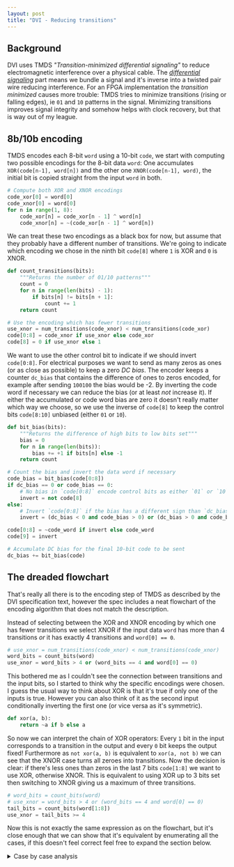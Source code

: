 ```yaml
---
layout: post
title: "DVI - Reducing transitions"
---
```


## Background

DVI uses TMDS *"Transition-minimized differential signaling"* to reduce electromagnetic
interference over a physical cable. The *[differential signaling][wk-diffsig]* part means
we bundle a signal and it's inverse into a twisted pair wire reducing interference.
For an FPGA implementation the *transition minimized* causes more trouble: TMDS tries
to minimize transitions (rising or falling edges), ie `01` and `10` patterns in the signal.
Minimizing transitions improves signal integrity and somehow helps with clock recovery,
but that is way out of my league.

## 8b/10b encoding

TMDS encodes each 8-bit `word` using a 10-bit `code`, we start with computing two possible
encodings for the 8-bit data `word`: One accumulates `XOR(code[n-1], word[n])` and the other one
`XNOR(code[n-1], word)`, the initial bit is copied straight from the input `word` in both.

```python
# Compute both XOR and XNOR encodings
code_xor[0] = word[0]
code_xnor[0] = word[0]
for n in range(1, 8):
    code_xor[n] = code_xor[n - 1] ^ word[n]
    code_xnor[n] = ~(code_xor[n - 1] ^ word[n])
```

We can treat these two encodings as a black box for now, but assume that they probably have a
different number of transitions. We're going to indicate which encoding we chose in the ninth
bit `code[8]` where `1` is XOR and `0` is XNOR.

```python
def count_transitions(bits):
    """Returns the number of 01/10 patterns"""
    count = 0
    for n in range(len(bits) - 1):
        if bits[n] != bits[n + 1]:
            count += 1
    return count

# Use the encoding which has fewer transitions
use_xnor = num_transitions(code_xnor) < num_transitions(code_xor)
code[0:8] = code_xnor if use_xnor else code_xor
code[8] = 0 if use_xnor else 1
```

We want to use the other control bit to indicate if we should invert `code[0:8]`. For electrical
purposes we want to send as many zeros as ones (or as close as possible) to keep a zero *DC bias*.
The encoder keeps a counter `dc_bias` that contains the difference of ones to zeros encoded, for
example after sending `100100` the bias would be -2. By inverting the code word if necessary we
can reduce the bias (or at least *not* increase it). If either the accumulated or code word bias
are zero it doesn't really matter which way we choose, so we use the inverse of `code[8]` to keep
the control bits `code[8:10]` unbiased (either `01` or `10`).

```python
def bit_bias(bits):
    """Returns the difference of high bits to low bits set"""
    bias = 0
    for n in range(len(bits)):
        bias += +1 if bits[n] else -1
    return count

# Count the bias and invert the data word if necessary
code_bias = bit_bias(code[0:8])
if dc_bias == 0 or code_bias == 0:
    # No bias in `code[0:8]` encode control bits as either `01` or `10`
    invert = not code[8]
else:
    # Invert `code[0:8]` if the bias has a different sign than `dc_bias`
    invert = (dc_bias < 0 and code_bias > 0) or (dc_bias > 0 and code_bias < 0)

code[0:8] = ~code_word if invert else code_word
code[9] = invert

# Accumulate DC bias for the final 10-bit code to be sent
dc_bias += bit_bias(code)
```

## The dreaded flowchart

That's really all there is to the encoding step of TMDS as described by the DVI specification text,
however the spec includes a neat flowchart of the encoding algorithm that does not match the description.

Instead of selecting between the XOR and XNOR encoding by which one has fewer transitions we select XNOR
if the input data `word` has more than 4 transitions *or* it has exactly 4 transitions and `word[0] == 0`.

```python
# use_xnor = num_transitions(code_xnor) < num_transitions(code_xnor)
word_bits = count_bits(word)
use_xnor = word_bits > 4 or (word_bits == 4 and word[0] == 0)
```

This bothered me as I couldn't see the connection between transitions and the input bits, so I started to
think why the specific encodings were chosen. I guess the usual way to think about XOR is that it's true
if only one of the inputs is true. However you can also think of it as the second input conditionally
inverting the first one (or vice versa as it's symmetric).

```python
def xor(a, b):
    return ~a if b else a
```

So now we can interpret the chain of XOR operators: Every `1` bit in the input corresponds to a transition
in the output and every `0` bit keeps the output fixed! Furthermore as `not xor(a, b)` is equivalent to
`xor(a, not b)` we can see that the XNOR case turns all zeroes into transitions. Now the decision is clear:
if there's less ones than zeros in the last 7 bits `code[1:8]` we want to use XOR, otherwise XNOR.
This is equivalent to using XOR up to 3 bits set then switching to XNOR giving us a maximum of three transitions.

```python
# word_bits = count_bits(word)
# use_xnor = word_bits > 4 or (word_bits == 4 and word[0] == 0)
tail_bits = count_bits(word[1:8])
use_xnor = tail_bits >= 4
```

Now this is not exactly the same expression as on the flowchart, but it's close enough that we can show
that it's equivalent by enumerating all the cases, if this doesn't feel correct feel free to expand the section below.

<details markdown="1">
<summary>Case by case analysis</summary>

If `tail_bits<3` both methods don't use XNOR as `word_bits` is at most `tail_bits+1 <= 3`.

If `tail_bits>4` both methods always use XNOR as `word_bits` is at least `tail_bits >= 5`.

If `tail_bits==3` we should never use XNOR. If `code[0]==0` then `word_bits==3` which checks out,
otherwise `word_bits==4` but we don't match the case `(word_bits==4 and word[0]==0)`.

If `tail_bits==4` we should always use XNOR. If `code[0]==0` then `word_bits==4` and we satisfy
the `(word_bits==4 and word[0]==0)` case, otheriwse `word_bits==5 > 4` due to the extra bit.
</details>

[wk-diffsig]: https://en.wikipedia.org/wiki/Differential_signalling